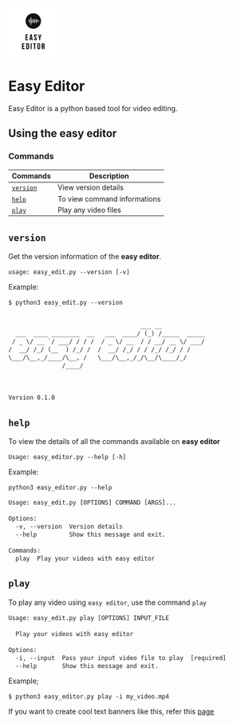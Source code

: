 <img src="./logo/easy_editor_logo.png" height=100 width=100>

# Easy Editor

Easy Editor is a python based tool for video editing.

## Using the easy editor

### Commands

| Commands | Description |
| ---- | ---- |
| [`version`](#version) | View version details |
| [`help`](#help) | To view command informations |
| [`play`](#play) | Play any video files | 


## **`version`**
Get the version information of the **easy editor**.

```
usage: easy_edit.py --version [-v]
```

Example:

```
$ python3 easy_edit.py --version
```
```

                                     ___ __
  ___  ____ ________  __   ___  ____/ (_) /_____  _____
 / _ \/ __ `/ ___/ / / /  / _ \/ __  / / __/ __ \/ ___/
/  __/ /_/ (__  ) /_/ /  /  __/ /_/ / / /_/ /_/ / /
\___/\__,_/____/\__, /   \___/\__,_/_/\__/\____/_/
               /____/                               
                                                


Version 0.1.0

```

## **`help`**
To view the details of all the commands available on **easy editor**

```
Usage: easy_editor.py --help [-h]
```

Example:

```
python3 easy_editor.py --help
```
```
Usage: easy_edit.py [OPTIONS] COMMAND [ARGS]...

Options:
  -v, --version  Version details
  --help         Show this message and exit.

Commands:
  play  Play your videos with easy editor
```
## **`play`**

To play any video using `easy editor`, use the command `play`

```
Usage: easy_edit.py play [OPTIONS] INPUT_FILE

  Play your videos with easy editor

Options:
  -i, --input  Pass your input video file to play  [required]
  --help       Show this message and exit.
```

Example;
```
$ python3 easy_editor.py play -i my_video.mp4
```

If you want to create cool text banners like this, refer this [page](https://www.tecmint.com/create-ascii-text-banners-in-linux-terminal/)

